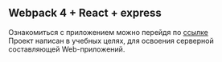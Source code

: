 ## Webpack 4 + React + express  

Ознакомиться с приложением можно перейдя по [ссылке](https://quizzical-dijkstra-a2f63c.netlify.com)  
Проект написан в учебных целях, для освоения серверной составляющей Web-приложений.  
